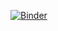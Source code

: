 [![Binder](https://mybinder.org/badge_logo.svg)](https://mybinder.org/v2/gh/Erikmeier18/astrogym/main?labpath=Python%20tutorial.ipynb)
